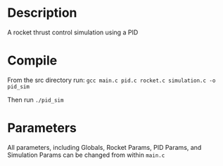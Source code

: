 # Description
A rocket thrust control simulation using a PID

# Compile
From the src directory run:
`gcc main.c pid.c rocket.c simulation.c -o pid_sim`

Then run `./pid_sim`

# Parameters
All parameters, including Globals, Rocket Params, PID Params, and Simulation Params can be changed from within `main.c`

